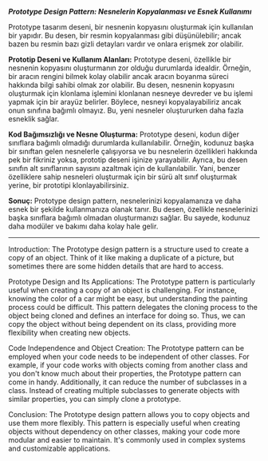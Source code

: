 ***Prototype Design Pattern: Nesnelerin Kopyalanması ve Esnek Kullanımı***

Prototype tasarım deseni, bir nesnenin kopyasını oluşturmak için kullanılan bir yapıdır. Bu desen, bir resmin kopyalanması gibi düşünülebilir; ancak bazen bu resmin bazı gizli detayları vardır ve onlara erişmek zor olabilir.

**Prototip Deseni ve Kullanım Alanları:**
Prototype deseni, özellikle bir nesnenin kopyasını oluşturmanın zor olduğu durumlarda idealdir. Örneğin, bir aracın rengini bilmek kolay olabilir ancak aracın boyanma süreci hakkında bilgi sahibi olmak zor olabilir. Bu desen, nesnenin kopyasını oluşturmak için klonlama işlemini klonlanan nesneye devreder ve bu işlemi yapmak için bir arayüz belirler. Böylece, nesneyi kopyalayabiliriz ancak onun sınıfına bağımlı olmayız. Bu, yeni nesneler oluştururken daha fazla esneklik sağlar.

**Kod Bağımsızlığı ve Nesne Oluşturma:**
Prototype deseni, kodun diğer sınıflara bağımlı olmadığı durumlarda kullanılabilir. Örneğin, kodunuz başka bir sınıftan gelen nesnelerle çalışıyorsa ve bu nesnelerin özellikleri hakkında pek bir fikriniz yoksa, prototip deseni işinize yarayabilir. Ayrıca, bu desen sınıfın alt sınıflarının sayısını azaltmak için de kullanılabilir. Yani, benzer özelliklere sahip nesneleri oluşturmak için bir sürü alt sınıf oluşturmak yerine, bir prototipi klonlayabilirsiniz.

**Sonuç:**
Prototype design pattern, nesnelerinizi kopyalamanıza ve daha esnek bir şekilde kullanmanıza olanak tanır. Bu desen, özellikle nesnelerinizi başka sınıflara bağımlı olmadan oluşturmanızı sağlar. Bu sayede, kodunuz daha modüler ve bakımı daha kolay hale gelir.

----------------------------------------------------------------------------
Introduction:
The Prototype design pattern is a structure used to create a copy of an object. Think of it like making a duplicate of a picture, but sometimes there are some hidden details that are hard to access.

Prototype Design and Its Applications:
The Prototype pattern is particularly useful when creating a copy of an object is challenging. For instance, knowing the color of a car might be easy, but understanding the painting process could be difficult. This pattern delegates the cloning process to the object being cloned and defines an interface for doing so. Thus, we can copy the object without being dependent on its class, providing more flexibility when creating new objects.

Code Independence and Object Creation:
The Prototype pattern can be employed when your code needs to be independent of other classes. For example, if your code works with objects coming from another class and you don't know much about their properties, the Prototype pattern can come in handy. Additionally, it can reduce the number of subclasses in a class. Instead of creating multiple subclasses to generate objects with similar properties, you can simply clone a prototype.

Conclusion:
The Prototype design pattern allows you to copy objects and use them more flexibly. This pattern is especially useful when creating objects without dependency on other classes, making your code more modular and easier to maintain. It's commonly used in complex systems and customizable applications.